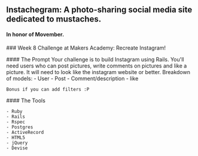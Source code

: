 ## Instachegram: A photo-sharing social media site dedicated to mustaches.
#### In honor of Movember.

### Week 8 Challenge at Makers Academy: Recreate Instagram!

#### The Prompt
	Your challenge is to build Instagram using Rails. You'll need users who can post
	pictures, write comments on pictures and like a picture. It will need to look like the
  instagram website or better. 
		Breakdown of models:
		- User
		- Post
		- Comment/description
		- like

	Bonus if you can add filters :P 

#### The Tools
	
	- Ruby
	- Rails
	- Rspec
	- Postgres
	- ActiveRecord
	- HTML5
	- jQuery
	- Devise